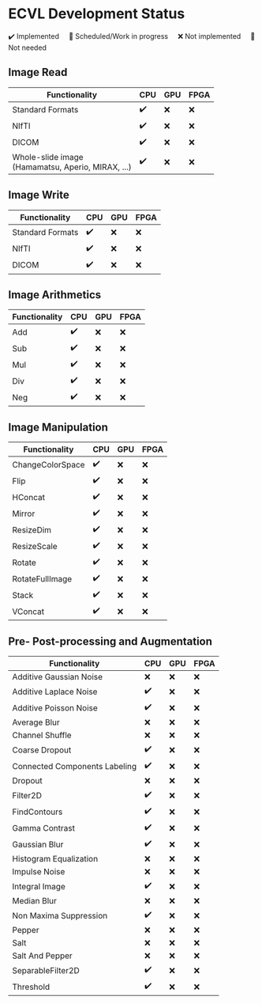 
# ECVL Development Status

:heavy_check_mark: Implemented &nbsp; &nbsp; :large_blue_circle: Scheduled/Work in progress &nbsp; &nbsp; :x: Not implemented &nbsp; &nbsp; :no_entry_sign: Not needed

## Image Read
| Functionality | CPU | GPU | FPGA |
|--|--|--|--|
| Standard Formats | :heavy_check_mark: | :x: | :x: |
| NIfTI | :heavy_check_mark: | :x: | :x: |
| DICOM | :heavy_check_mark: | :x: | :x: |
| Whole-slide image <br>(Hamamatsu, Aperio, MIRAX, ...) | :heavy_check_mark: | :x: | :x: |

## Image Write
| Functionality | CPU | GPU | FPGA |
|--|--|--|--|
| Standard Formats | :heavy_check_mark: | :x: | :x: |
| NIfTI | :heavy_check_mark: | :x: | :x: |
| DICOM | :heavy_check_mark: | :x: | :x: |

## Image Arithmetics
| Functionality | CPU | GPU | FPGA |
|--|--|--|--|
| Add | :heavy_check_mark: | :x: | :x: |
| Sub | :heavy_check_mark: | :x: | :x: |
| Mul | :heavy_check_mark: | :x: | :x: |
| Div | :heavy_check_mark: | :x: | :x: |
| Neg | :heavy_check_mark: | :x: | :x: |

## Image Manipulation
| Functionality | CPU | GPU | FPGA |
|--|--|--|--|
| ChangeColorSpace | :heavy_check_mark: | :x: | :x: |
| Flip | :heavy_check_mark: | :x: | :x: |
| HConcat | :heavy_check_mark: | :x: | :x: |
| Mirror | :heavy_check_mark: | :x: | :x: |
| ResizeDim | :heavy_check_mark: | :x: | :x: |
| ResizeScale | :heavy_check_mark: | :x: | :x: |
| Rotate | :heavy_check_mark: | :x: | :x: |
| RotateFullImage | :heavy_check_mark: | :x: | :x: |
| Stack | :heavy_check_mark: | :x: | :x: |
| VConcat | :heavy_check_mark: | :x: | :x: |

## Pre- Post-processing and Augmentation
| Functionality | CPU | GPU | FPGA |
|--|--|--|--|
| Additive Gaussian Noise | :x: | :x: | :x: |
| Additive Laplace Noise | :heavy_check_mark: | :x: | :x: |
| Additive Poisson Noise | :heavy_check_mark: | :x: | :x: |
| Average Blur | :x: | :x: | :x: |
| Channel Shuffle | :x: | :x: | :x: |
| Coarse Dropout | :heavy_check_mark: | :x: | :x: |
| Connected Components Labeling | :heavy_check_mark: | :x: | :x: |
| Dropout | :x: | :x: | :x: |
| Filter2D | :heavy_check_mark: | :x: | :x: |
| FindContours | :heavy_check_mark: | :x: | :x: |
| Gamma Contrast | :heavy_check_mark: | :x: | :x: |
| Gaussian Blur | :heavy_check_mark: | :x: | :x: |
| Histogram Equalization | :x: | :x: | :x: |
| Impulse Noise | :x: | :x: | :x: |
| Integral Image | :heavy_check_mark: | :x: | :x: |
| Median Blur | :x: | :x: | :x: |
| Non Maxima Suppression | :heavy_check_mark: | :x: | :x: |
| Pepper | :x: | :x: | :x: |
| Salt | :x: | :x: | :x: |
| Salt And Pepper | :x: | :x: | :x: |
| SeparableFilter2D | :heavy_check_mark: | :x: | :x: |
| Threshold | :heavy_check_mark: | :x: | :x: |
